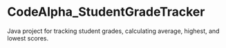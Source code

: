 # CodeAlpha_StudentGradeTracker
 Java project for tracking student grades, calculating average, highest, and lowest scores.
